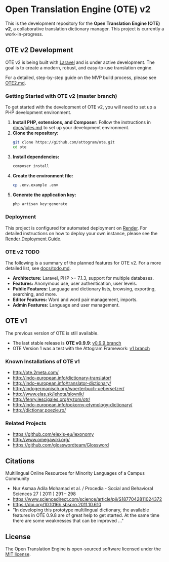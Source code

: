 # Open Translation Engine (OTE) v2

This is the development repository for the **Open Translation Engine (OTE) v2**, a collaborative translation dictionary manager. This project is currently a work-in-progress.

## OTE v2 Development

OTE v2 is being built with [Laravel](https://laravel.com/) and is under active development. The goal is to create a modern, robust, and easy-to-use translation engine.

For a detailed, step-by-step guide on the MVP build process, please see [OTE2.md](OTE2.md).

### Getting Started with OTE v2 (master branch)

To get started with the development of OTE v2, you will need to set up a PHP development environment.

1.  **Install PHP, extensions, and Composer:** Follow the instructions in [docs/jules.md](docs/jules.md) to set up your development environment.
2.  **Clone the repository:**
    ```bash
    git clone https://github.com/attogram/ote.git
    cd ote
    ```
3.  **Install dependencies:**
    ```bash
    composer install
    ```
4.  **Create the environment file:**
    ```bash
    cp .env.example .env
    ```
5.  **Generate the application key:**
    ```bash
    php artisan key:generate
    ```

### Deployment

This project is configured for automated deployment on [Render](https://render.com/). For detailed instructions on how to deploy your own instance, please see the [Render Deployment Guide](docs/RENDER.md).

### OTE v2 TODO

The following is a summary of the planned features for OTE v2. For a more detailed list, see [docs/todo.md](docs/todo.md).

*   **Architecture:** Laravel, PHP >= 7.1.3, support for multiple databases.
*   **Features:** Anonymous use, user authentication, user levels.
*   **Public Features:** Language and dictionary lists, browsing, exporting, searching, and more.
*   **Editor Features:** Word and word pair management, imports.
*   **Admin Features:** Language and user management.

## OTE v1

The previous version of OTE is still available.

*   The last stable release is **OTE v0.9.9**: [v0.9.9 branch](https://github.com/attogram/ote/tree/v0.9.9)
*   OTE Version 1 was a test with the Attogram Framework: [v1 branch](https://github.com/attogram/ote/tree/v1)

### Known Installations of OTE v1

*   <http://ote.2meta.com/>
*   <http://indo-european.info/dictionary-translator/>
*   <http://indo-european.info/translator-dictionary/>
*   <http://indogermanisch.org/woerterbuch-uebersetzer/>
*   <http://www.elas.sk/lehota/slovnik/>
*   <http://fenry.lescigales.org/ryzom/otr/>
*   <http://indo-european.info/pokorny-etymology-dictionary/>
*   <http://dictionar.poezie.ro/>

### Related Projects

*   <https://github.com/elexis-eu/lexonomy>
*   <http://www.omegawiki.org/>
*   <https://github.com/glosswordteam/Glossword>

## Citations

Multilingual Online Resources for Minority Languages of a Campus Community

*   Nur Asmaa Adila Mohamad et al. / Procedia - Social and Behavioral Sciences 27 ( 2011 ) 291 – 298
*   <https://www.sciencedirect.com/science/article/pii/S1877042811024372>
*   <https://doi.org/10.1016/j.sbspro.2011.10.610>
*   "In developing this prototype multilingual dictionary, the available features in OTE 0.9.8 are of great
    help to get started. At the same time there are some weaknesses that can be improved ..."

## License

The Open Translation Engine is open-sourced software licensed under the [MIT license](https://opensource.org/licenses/MIT).

